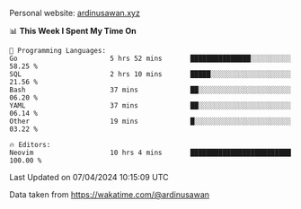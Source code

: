 Personal website: [ardinusawan.xyz](https://ardinusawan.xyz)

<!--START_SECTION:waka-->
📊 **This Week I Spent My Time On** 

```text
💬 Programming Languages: 
Go                       5 hrs 52 mins       ███████████████░░░░░░░░░░   58.25 % 
SQL                      2 hrs 10 mins       █████░░░░░░░░░░░░░░░░░░░░   21.56 % 
Bash                     37 mins             ██░░░░░░░░░░░░░░░░░░░░░░░   06.20 % 
YAML                     37 mins             ██░░░░░░░░░░░░░░░░░░░░░░░   06.14 % 
Other                    19 mins             █░░░░░░░░░░░░░░░░░░░░░░░░   03.22 % 

🔥 Editors: 
Neovim                   10 hrs 4 mins       █████████████████████████   100.00 % 
```


 Last Updated on 07/04/2024 10:15:09 UTC
<!--END_SECTION:waka-->
Data taken from https://wakatime.com/@ardinusawan

